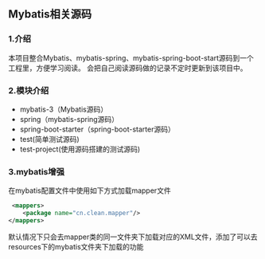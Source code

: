 
## Mybatis相关源码

### 1.介绍
本项目整合Mybatis、mybatis-spring、mybatis-spring-boot-start源码到一个工程里，方便学习阅读。
会把自己阅读源码做的记录不定时更新到该项目中。

### 2.模块介绍
- mybatis-3（Mybatis源码）
- spring（mybatis-spring源码）
- spring-boot-starter（spring-boot-starter源码）
- test(简单测试源码)
- test-project(使用源码搭建的测试源码)

### 3.mybatis增强
在mybatis配置文件中使用如下方式加载mapper文件
```xml
 <mappers>
    <package name="cn.clean.mapper"/>
</mappers>
```
默认情况下只会去mapper类的同一文件夹下加载对应的XML文件，添加了可以去resources下的mybatis文件夹下加载的功能

